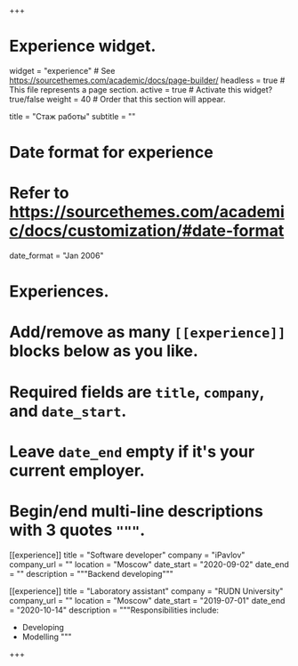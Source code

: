 +++
# Experience widget.
widget = "experience"  # See https://sourcethemes.com/academic/docs/page-builder/
headless = true  # This file represents a page section.
active = true  # Activate this widget? true/false
weight = 40  # Order that this section will appear.

title = "Стаж работы"
subtitle = ""

# Date format for experience
#   Refer to https://sourcethemes.com/academic/docs/customization/#date-format
date_format = "Jan 2006"

# Experiences.
#   Add/remove as many `[[experience]]` blocks below as you like.
#   Required fields are `title`, `company`, and `date_start`.
#   Leave `date_end` empty if it's your current employer.
#   Begin/end multi-line descriptions with 3 quotes `"""`.
[[experience]]
  title = "Software developer"
  company = "iPavlov"
  company_url = ""
  location = "Moscow"
  date_start = "2020-09-02"
  date_end = ""
  description = """Backend developing"""

[[experience]]
  title = "Laboratory assistant"
  company = "RUDN University"
  company_url = ""
  location = "Moscow"
  date_start = "2019-07-01"
  date_end = "2020-10-14"
  description = """Responsibilities include:
  
  * Developing
  * Modelling
"""

+++
